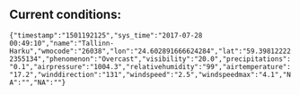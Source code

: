 ## Current conditions: 
 ``` {"timestamp":"1501192125","sys_time":"2017-07-28 00:49:10","name":"Tallinn-Harku","wmocode":"26038","lon":"24.602891666624284","lat":"59.398122222355134","phenomenon":"Overcast","visibility":"20.0","precipitations":"0.1","airpressure":"1004.3","relativehumidity":"99","airtemperature":"17.2","winddirection":"131","windspeed":"2.5","windspeedmax":"4.1","NA":"","NA":""} ```
